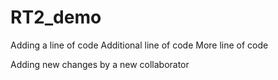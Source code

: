 # RT2_demo
Adding a line of code 
Additional line of code
More line of code        

Adding new changes by a new collaborator
